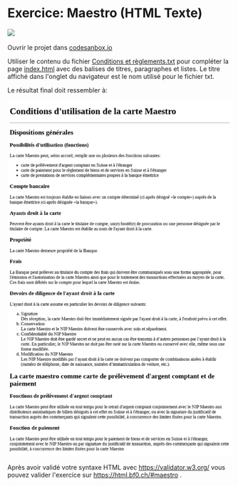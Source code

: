# Exercice: Maestro (HTML Texte)

[![](https://codesandbox.io/static/img/play-codesandbox.svg)](https://codesandbox.io/s/github/bfritscher/cours-html-exercices/tree/master/HTML_Texte_Maestro)

Ouvrir le projet dans [codesanbox.io](https://codesandbox.io/s/github/bfritscher/cours-html-exercices/tree/master/HTML_Texte_Maestro)

Utiliser le contenu du fichier [Conditions et règlements.txt](Conditions%20et%20règlements.txt) pour compléter la page [index.html](index.html) avec des balises de titres, paragraphes et listes. Le titre affiché dans l'onglet du navigateur est le nom utilisé pour le fichier txt.

Le résultat final doit ressembler à:

 ![](apercu.png)

Après avoir validé votre syntaxe HTML avec https://validator.w3.org/ vous pouvez valider l'exercice sur https://html.bf0.ch/#maestro .
